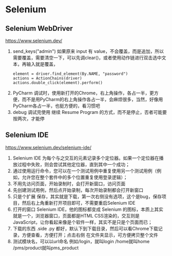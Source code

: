 # Selenium

## Selenium WebDriver

https://www.selenium.dev/

1. send_keys("admin") 如果原来 input 有 value，不会覆盖，而是追加，所以需要覆盖，需要清空一下，可以先调clear()，或者使用动作链进行双击选中文本，再输入就是覆盖，
    ```
    element = driver.find_element(By.NAME, "password")
    actions = ActionChains(driver)
    actions.double_click(element).perform()
    ```
2. PyCharm 调试时，使用新打开的Chrome，右上角操作，各占一半，更方便，而不是用PyCharm的右上角操作各占一半，会麻烦很多，当然，好像用PyCharm各占一半，也挺方便的，看习惯吧
3.  debug 调试完使用 继续 Resume Program 的方式，而不是停止，否者可能要按两次，才能停

## Selenium IDE

https://www.selenium.dev/selenium-ide/

1. Selenium IDE 为每个与之交互的元素记录多个定位器。如果一个定位器在播放过程中失败，则会尝试其他定位器，直到其中一个成功；
2. 通过使用运行命令，您可以在一个测试用例中重复使用另一个测试用例（例如，允许您在整个套件中的多个位置重复使用登录逻辑）；
3. 不用先访问页面，开始录制时，会打开新窗口，访问页面
4. 先创建测试用例，然后点开始录制，每次开始录制都会打开新窗口
5. 只是个扩展 保存，其实就是下载，第一次右侧没有选项，这个是bug，保存项目，然后右上角重新打开项目即可，不需要重启Selenium IDE
6. 打开的窗口 Selenium IDE，他的图标都变成 Selenium 的图标，本质上其实就是一个，浏览器窗口，页面都是HTML CSS渲染的，交互则是 JavaScript，让你看起来像是个软件一样，其实不是只是个页面而已；
7. 下载的东西 .side .py 都好，默认下到下载目录，然后可以看Chrome下载记录，方便查看，方便打开；点击右侧 在文件夹显示，可方便拷贝整个文件
8. 测试模块名，可以以url命名 例如/login，就叫login /home就叫home /pms/product就叫pms_product
